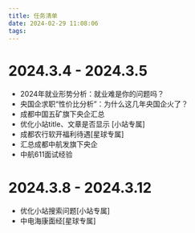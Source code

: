 ```yaml
---
title: 任务清单
date: 2024-02-29 11:08:06
tags:
---
```


# 2024.3.4 - 2024.3.5

- 2024年就业形势分析：就业难是你的问题吗？
- 央国企求职“性价比分析”：为什么这几年央国企火了？
- 成都中国五矿旗下央企汇总
- 优化小站title、文章是否显示 [小站专属]
- 成都农行软开福利待遇[星球专属]
- 汇总成都中航发旗下央企
- 中航611面试经验

# 2024.3.8 - 2024.3.12

- 优化小站搜索问题[小站专属]
- 中电海康面经[星球专属]